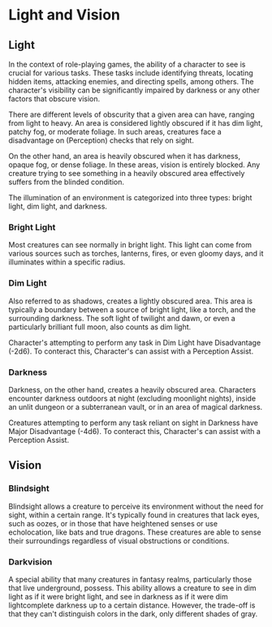 # Light and Vision

## Light

In the context of role-playing games, the ability of a character to see is crucial for various tasks. These tasks include identifying threats, locating hidden items, attacking enemies, and directing spells, among others. The character's visibility can be significantly impaired by darkness or any other factors that obscure vision.

There are different levels of obscurity that a given area can have, ranging from light to heavy. An area is considered lightly obscured if it has dim light, patchy fog, or moderate foliage. In such areas, creatures face a disadvantage on (Perception) checks that rely on sight.

On the other hand, an area is heavily obscured when it has darkness, opaque fog, or dense foliage. In these areas, vision is entirely blocked. Any creature trying to see something in a heavily obscured area effectively suffers from the blinded condition.

The illumination of an environment is categorized into three types: bright light, dim light, and darkness.

### Bright Light

Most creatures can see normally in bright light. This light can come from various sources such as torches, lanterns, fires, or even gloomy days, and it illuminates within a specific radius.

### Dim Light

Also referred to as shadows, creates a lightly obscured area. This area is typically a boundary between a source of bright light, like a torch, and the surrounding darkness. The soft light of twilight and dawn, or even a particularly brilliant full moon, also counts as dim light.

Character's attempting to perform any task in Dim Light have Disadvantage (-2d6). To conteract this, Character's can assist with a Perception Assist.

### Darkness

Darkness, on the other hand, creates a heavily obscured area. Characters encounter darkness outdoors at night (excluding moonlight nights), inside an unlit dungeon or a subterranean vault, or in an area of magical darkness.

Creatures attempting to perform any task reliant on sight in Darkness have Major Disadvantage (-4d6). To conteract this, Character's can assist with a Perception Assist.

## Vision

### Blindsight

Blindsight allows a creature to perceive its environment without the need for sight, within a certain range. It's typically found in creatures that lack eyes, such as oozes, or in those that have heightened senses or use echolocation, like bats and true dragons. These creatures are able to sense their surroundings regardless of visual obstructions or conditions.

### Darkvision

A special ability that many creatures in fantasy realms, particularly those that live underground, possess. This ability allows a creature to see in dim light as if it were bright light, and see in darkness as if it were dim lightcomplete darkness up to a certain distance. However, the trade-off is that they can't distinguish colors in the dark, only different shades of gray.

